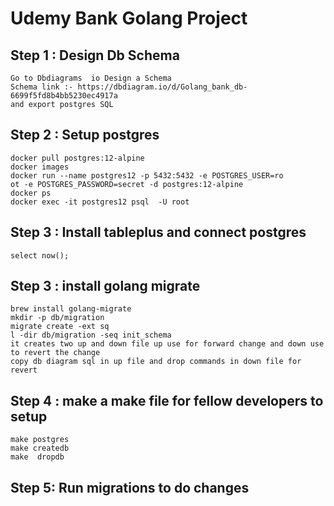 #  Udemy Bank Golang Project 
## Step 1 : Design Db Schema 
```
Go to Dbdiagrams  io Design a Schema 
Schema link :- https://dbdiagram.io/d/Golang_bank_db-6699f5fd8b4bb5230ec4917a
and export postgres SQL 
```

## Step 2 : Setup postgres 
```
docker pull postgres:12-alpine
docker images
docker run --name postgres12 -p 5432:5432 -e POSTGRES_USER=ro
ot -e POSTGRES_PASSWORD=secret -d postgres:12-alpine
docker ps
docker exec -it postgres12 psql  -U root
```
## Step 3 : Install  tableplus and connect postgres
```
select now(); 
```

## Step 3 : install golang migrate 
```
brew install golang-migrate
mkdir -p db/migration
migrate create -ext sq
l -dir db/migration -seq init_schema
it creates two up and down file up use for forward change and down use to revert the change
copy db diagram sql in up file and drop commands in down file for revert 

```
## Step 4 : make a make file for fellow developers to setup 
```
make postgres
make createdb
make  dropdb
```

## Step 5: Run migrations to do changes 
```

```


